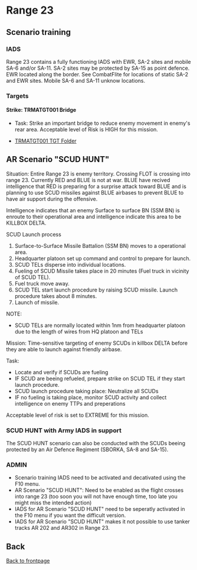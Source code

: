 # Range 23

## Scenario training
### IADS
Range 23 contains a fully functioning IADS with EWR, SA-2 sites and mobile SA-6 and/or SA-11. SA-2 sites may be protected by SA-15 as point defence.
EWR located along the border. See CombatFlite for locations of static SA-2 and EWR sites. Mobile SA-6 and SA-11 unknow locations.

### Targets
#### Strike: TRMATGT001 Bridge
- Task: Strike an important bridge to reduce enemy movement in enemy's rear area. Acceptable level of Risk is HIGH for this mission.
* [TRMATGT001 TGT Folder](/TRMA-Brief/INTELLIGENCE/TRMATGT001_Brigde.pdf)



## AR Scenario "SCUD HUNT"
Situation:
Entire Range 23 is enemy territory. Crossing FLOT is crossing into range 23.
Currently RED and BLUE is not at war. BLUE have recived intelligence that RED is preparing for a surprise attack toward BLUE and is planning to use 
SCUD missiles against BLUE airbases to prevent BLUE to have air support during the offensive.

Intelligence indicates that an enemy Surface to surface BN (SSM BN) is enroute to their operational area 
and intelligence indicate this area to be KILLBOX DELTA.

SCUD Launch process
1. Surface-to-Surface Missile Battalion (SSM BN) moves to a operational area.
2. Headquarter platoon set up command and control to prepare for launch.
3. SCUD TELs disperse into individual  locations.
4. Fueling of SCUD Missile takes place in 20 minutes (Fuel truck in vicinity of SCUD TEL).
5. Fuel truck move away.
6. SCUD TEL start launch procedure by raising SCUD missile. Launch procedure takes about 8 minutes.
7. Launch of missile.

NOTE: 
- SCUD TELs are normally located within 1nm from headquarter platoon due to the length of wires from HQ platoon and TELs


Mission:
Time-sensitive targeting of enemy SCUDs in killbox DELTA before they are able to launch against friendly airbase.

Task:
- Locate and verify if SCUDs are fueling
- IF SCUD are beeing refueled, prepare strike on SCUD TEL if they start launch procedure.
- SCUD launch procedure taking place: Neutralize all SCUDs
- IF no fueling is taking place, monitor SCUD activity and collect intelligence on enemy TTPs and preperations 

Acceptable level of risk is set to EXTREME for this mission.

### SCUD HUNT with Army IADS in support
The SCUD HUNT scenario can also be conducted with the SCUDs beeing protected by an Air Defence Regiment (SBORKA, SA-8 and SA-15).



### ADMIN
- Scenario training IADS need to be activated and decativated using the F10 menu.
- AR Scenario "SCUD HUNT": Need to be enabled as the flight crosses into range 23 (too soon you will not have enough time, too late you might miss the intended action)
- IADS for AR Scenario "SCUD HUNT" need to be seperatly activated in the F10 menu if you want the difficult version.
- IADS for AR Scenario "SCUD HUNT" makes it not possible to use tanker tracks AR 202 and AR302 in Range 23.




## Back
[Back to frontpage](https://132nd-vwing.github.io/TRMA-Brief/)

